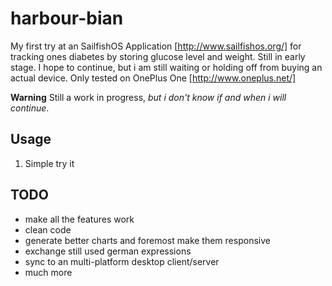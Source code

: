 harbour-bian
============

My first try at an SailfishOS Application [http://www.sailfishos.org/] for tracking ones diabetes by storing glucose level and weight. Still in early stage. I hope to continue, but i am still waiting or holding off from buying an actual device. Only tested on OnePlus One [http://www.oneplus.net/]

**Warning** Still a work in progress, *but i don't know if and when i will continue*.


Usage
------------
1. Simple try it

TODO
------------
* make all the features work
* clean code
* generate better charts and foremost make them responsive
* exchange still used german expressions
* sync to an multi-platform desktop client/server
* much more